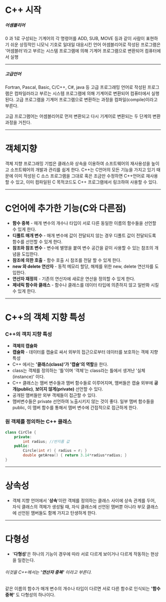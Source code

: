 # C++ 시작
##### 어셈블리어
0 과 1로 구성되는 기계어의 각 명령어를 ADD, SUB, MOVE 등과 같이 사람이 표현하기 쉬운 상징적인 니모닉 기호로 일대일 대응시킨 언어
어셈블리어로 작성된 프로그램은 '어셈블러'라고 부르는 시스템 프로그램에 의해 기계어 프로그램으로 변환되어 컴퓨터에서 실행

---
##### 고급언어
Fortran, Pascal, Basic, C/C++, C#, java 등
고급 프로그래밍 언어로 작성된 프로그램은 컴파일러라고 부르는 시스템 프로그램에 의해 기계어로 변환되어 컴퓨터에서 실행된다.
고급 프로그램을 기계어 프로그램으로 변환하는 과정을 컴파일(compile)이라고 부른다.

고급 프로그램어는 어셈블리어로 먼저 변환되고 다시 기계어로 변환되는 두 단계의 변환 과정을 거친다.

---
# 객체지향
객체 지향 프로그래밍 기법은 클래스와 상속을 이용하여 소프트웨어의 재사용성을 높이고 소프트웨어의 개발과 관리를 쉽게 한다.
C++는 C언어의 모든 기능을 가지고 있기 때문에 이미 작성된 C 소스 프로그램을 그대로 혹은 조금만 수정하면 C++언어로 재사용할 수 있고, 이미 컴파일된 C 목적코드도 C++ 프로그램에서 링크하여 사용할 수 있다.

---
# C언어에 추가한 기능(C와 다른점)
- **함수 중복** - 매개 변수의 개수나 타입이 서로 다른 동일한 이름의 함수들을 선언할 수 있게 한다.
- **디폴트 매개 변수** - 매개 변수에 값이 전달되지 않는 경우 디폴트 값이 전달되도록 함수를 선언할 수 있게 한다.
- **참조와 참조 변수** - 변수에 별명을 붙여 변수 공간을 같이 사용할 수 있는 참조의 개념을 도입한다.
-  **참조에 의한 호출** - 함수 호출 시 참조를 전달 할 수 있게 한다.
-  **new 와 delete 연산자** - 동적 메모리 할당, 해제를 위한 new, delete 연산자를 도입한다.
-  **연산자 재정의** - 기존의 연산자에 새로운 연산을 정의할 수 있게 한다.
-  **제네릭 함수와 클래스** - 함수나 클래스를 데이터 타입에 의존하지 않고 일반화 시킬 수 있게 한다.
---
# C++의 객체 지향 특성
### C++의 객치 지향 특성
-  **객체의 캡슐화**
-  **캡슐화** - 데이터를 캡슐로 싸서 외부의 접근으로부터 데이터를 보호하는 객체 지향 특성
-  C++ 에서는 **'클래스(class)'가 '캡슐'의 역할**을 한다.
-  class는 객체를 정의하는 '틀'이며 '객체'는 class라는 틀에서 생겨난 '실체(instance)' 이다.
-  C++ 클래스는 맴버 변수들과 맴버 함수들로 이루어지며, 맴버들은 캡슐 외부에 **공개(public)**, **보이지 않게(private)** 선언할 수 있다.
-  공개된 맴버들만 외부 객체들이 접근할 수 있다.
-  맴버변수들은 private 선언하여 노출시키지 않는 것이 좋다. 일부 맴버 함수들을 public, 이 맴버 함수를 통해서 맴버 변수에 간접적으로 접근하게 한다.

### 원 객체를 정의하는 C++ **클래스**
```C++
class CirCle {
	private:
		int radius; //반지름 값
	public:
		Circle(int r) { radius = r; }
		double getArea() { return 3.14*radius*radius; }
}
```

---
# 상속성
-  객체 지향 언어에서 '**상속**'이란 객체를 정의하는 클래스 사이에 상속 관계를 두어, 자식 클래스의 객체가 생성될 때, 자식 클래스에 선언된 맴버뿐 아니라 부모 클래스에 선언된 맴버들도 함께 가지고 탄생하게 한다.
---
# 다형성
-  '**다형성**'은 하나의 기능이 경우에 따라 서로 다르게 보이거나 다르게 작동하는 현상을 일컫는다.
###### 이것을 C++에서는 **'연산자 중복'** 이라고 부른다. 
같은 이름의 함수가 매개 변수의 개수나 타입이 다르면 서로 다른 함수로 인식되는 **'함수 중복'** 도 다형성의 하나이다.


